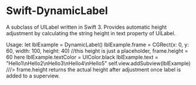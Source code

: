 # Swift-DynamicLabel

A subclass of UILabel written in Swift 3. Provides automatic height adjustment by calculating the string height in text property of UILabel.

Usage:
  let lblExample = DynamicLabel()
  lblExample.frame = CGRect(x: 0, y: 60, width: 100, height: 40) //this height is just a placeholder, frame.height = 60 here
  lblExample.textColor = UIColor.black
  lblExample.text = "Hello1\nHello2\nHello3\nHello4\nHello5"
  self.view.addSubview(lblExample)
  ///> frame.height returns the actual height after adjustment once label is added to a superview.